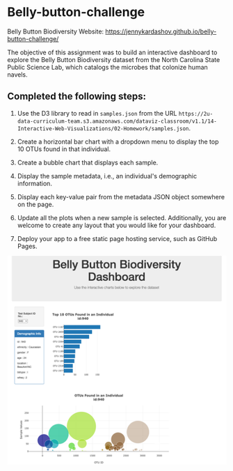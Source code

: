 # Belly-button-challenge

Belly Button Biodiversity Website: https://jennykardashov.github.io/belly-button-challenge/

The objective of this assignment was to build an interactive dashboard to explore the Belly Button Biodiversity dataset from the North Carolina State Public Science Lab, which catalogs the microbes that colonize human navels.

## Completed the following steps:

1. Use the D3 library to read in `samples.json` from the URL `https://2u-data-curriculum-team.s3.amazonaws.com/dataviz-classroom/v1.1/14-Interactive-Web-Visualizations/02-Homework/samples.json`.

2. Create a horizontal bar chart with a dropdown menu to display the top 10 OTUs found in that individual.
3. Create a bubble chart that displays each sample.
4. Display the sample metadata, i.e., an individual's demographic information.
5. Display each key-value pair from the metadata JSON object somewhere on the page.
6. Update all the plots when a new sample is selected. Additionally, you are welcome to create any layout that you would like for your dashboard. 
7. Deploy your app to a free static page hosting service, such as GitHub Pages.

![screen shot](https://github.com/jennykardashov/belly-button-challenge/blob/main/Belly_button.png)
